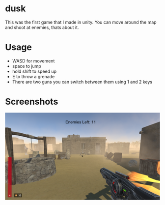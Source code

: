 # dusk
This was the first game that I made in unity. You can move around the map and shoot at enemies, thats about it. 

# Usage
- WASD for movement
- space to jump
- hold shift to speed up
- E to throw a grenade
- There are two guns you can switch between them using 1 and 2 keys

# Screenshots
<img src="img/game.png" width=550>
